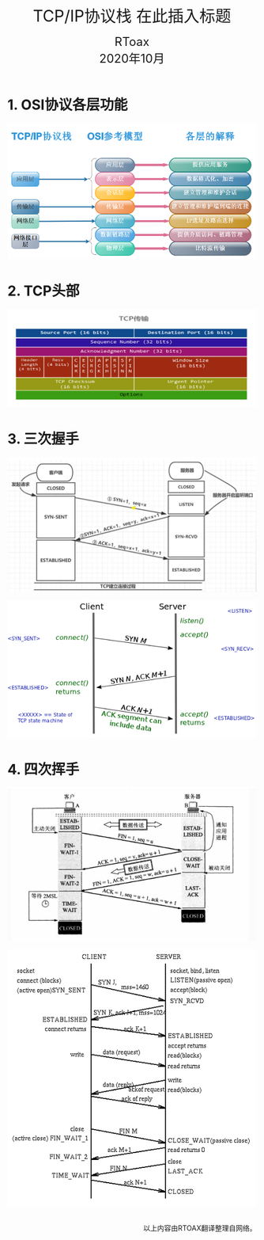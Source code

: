 <center><font size='6'>TCP/IP协议栈 在此插入标题</font></center>
<br/>
<center><font size='5'>RToax</font></center>
<center><font size='5'>2020年10月</font></center>
<br/>

# 1. OSI协议各层功能
![OSI协议各层功能](_v_images/20201027161843583_13801.png)

# 2. TCP头部
![TCP-IP-TCP头部](_v_images/20201027161906068_32514.png)

# 3. 三次握手
![微信图片编辑_20200828083748](_v_images/20201027161958627_21528.jpg)


![2352F94A58D7287932](_v_images/20201027162030709_8399.png)



# 4. 四次挥手

![tcp3](_v_images/20201027162015411_7331.png)


![265BDE4753464FEB30](_v_images/20201027162232686_6994.gif)


<br/>
<div align=right>以上内容由RTOAX翻译整理自网络。
</div>